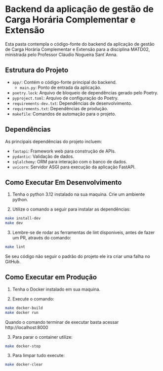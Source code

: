 # Backend da aplicação de gestão de Carga Horária Complementar e Extensão

Esta pasta contempla o código-fonte do backend da aplicação de gestão de Carga Horária Complementar e Extensão para a disciplina MATD02, ministrada pelo Professor Cláudio Nogueira Sant`Anna.

## Estrutura do Projeto

- `app/`: Contém o código-fonte principal do backend.
  - `main.py`: Ponto de entrada da aplicação.
- `poetry.lock`: Arquivo de bloqueio de dependências gerado pelo Poetry.
- `pyproject.toml`: Arquivo de configuração do Poetry.
- `requirements-dev.txt`: Dependências de desenvolvimento.
- `requirements.txt`: Dependências de produção.
- `makefile`: Comandos de automação para o projeto.

## Dependências

As principais dependências do projeto incluem:

- `fastapi`: Framework web para construção de APIs.
- `pydantic`: Validação de dados.
- `sqlalchemy`: ORM para interação com o banco de dados.
- `uvicorn`: Servidor ASGI para execução da aplicação FastAPI.

## Como Executar Em Desenvolvimento

1. Tenha o python 3.12 instalado na sua maquina. Crie um ambiente python.

2. Utilize o comando a seguir para instalar as dependências:
```bash
make install-dev
make dev
```

3. Lembre-se de rodar as ferramentas de lint disponiveis, antes de fazer um PR, através do comando:
```bash
make lint
```
Se seu código não seguir o padrão do projeto ele ira criar uma falha no GitHub.

## Como Executar em Produção

1. Tenha o Docker instalado em sua maquina.

2. Execute o comando:
```bash
make docker-build
make docker run
```

Quando o comando terminar de executar basta acessar http://localhost:8000

3. Para parar o container utilize:
```bash
make docker-stop
```

3. Para limpar tudo execute:
```bash
make docker-clear
```

